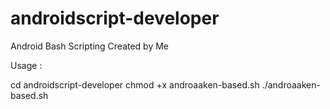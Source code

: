 # androidscript-developer
Android Bash Scripting Created by Me

Usage :

cd androidscript-developer
chmod +x androaaken-based.sh
./androaaken-based.sh
